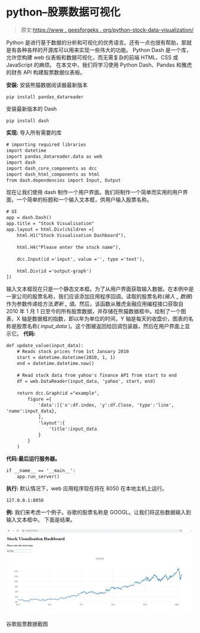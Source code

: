 # python–股票数据可视化

> 原文:[https://www . geesforgeks . org/python-stock-data-visualization/](https://www.geeksforgeeks.org/python-stock-data-visualisation/)

Python 是进行基于数据的分析和可视化的优秀语言。还有一点也很有帮助，那就是有各种各样的开源库可以用来实现一些伟大的功能。
Python Dash 是一个库，允许您构建 web 仪表板和数据可视化，而无需复杂的前端 HTML、CSS 或 JavaScript 的麻烦。
在本文中，我们将学习使用 Python Dash、Pandas 和雅虎的财务 API 构建股票数据仪表板。

**安装:**
安装熊猫数据阅读器最新版本

```
pip install pandas_datareader

```

安装最新版本的 Dash

```
pip install dash

```

**实现:**
导入所有需要的库

```
# importing required libraries
import datetime
import pandas_datareader.data as web
import dash
import dash_core_components as dcc    
import dash_html_components as html
from dash.dependencies import Input, Output 
```

现在让我们使用 dash 制作一个用户界面。我们将制作一个简单而实用的用户界面，一个简单的标题和一个输入文本框，供用户输入股票名称。

```
# UI
app = dash.Dash()
app.title = "Stock Visualisation"
app.layout = html.Div(children =[
    html.H1("Stock Visualisation Dashboard"),

    html.H4("Please enter the stock name"),

    dcc.Input(id ='input', value ='', type ='text'),

    html.Div(id ='output-graph')
])
```

输入文本框现在只是一个静态文本框。为了从用户界面获取输入数据，在本例中是一家公司的股票名称，我们应该添加应用程序回调。读取的股票名称(*输入 _ 数据*)作为参数传递给方法*更新 _ 值*。然后，该函数从雅虎金融应用编程接口获取自 2010 年 1 月 1 日至今的所有股票数据，并存储在熊猫数据框中。绘制了一个图表，X 轴是数据框的指数，即以年为单位的时间，Y 轴是每天的收盘价，图表的名称是股票名称( *input_data* )。这个图被返回给回调包装器，然后在用户界面上显示它。
**代码:**

```
def update_value(input_data):
    # Reads stock prices from 1st January 2010
    start = datetime.datetime(2010, 1, 1) 
    end = datetime.datetime.now()

    # Read stock data from yahoo's finance API from start to end 
    df = web.DataReader(input_data, 'yahoo', start, end)

    return dcc.Graph(id ="example",
        figure ={
            'data':[{'x':df.index, 'y':df.Close, 'type':'line', 'name':input_data},
            ],
            'layout':{
                'title':input_data
            }
        }
    )
```

**代码:最后运行服务器。**

```
if __name__ == '__main__':
    app.run_server()
```

**执行:**
默认情况下，web 应用程序现在将在 8050 在本地主机上运行。

```
127.0.0.1:8050

```

**例:**
我们来考虑一个例子。谷歌的股票名称是 GOOGL。让我们将这些数据输入到输入文本框中。
下面是结果。

![](img/1071c4e9aa2022e1654319fef42f89e0.png)

谷歌股票数据截图